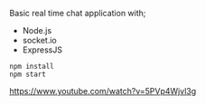 Basic real time chat application with;
* Node.js 
* socket.io
* ExpressJS


```
npm install
npm start
```
https://www.youtube.com/watch?v=5PVp4Wjvl3g